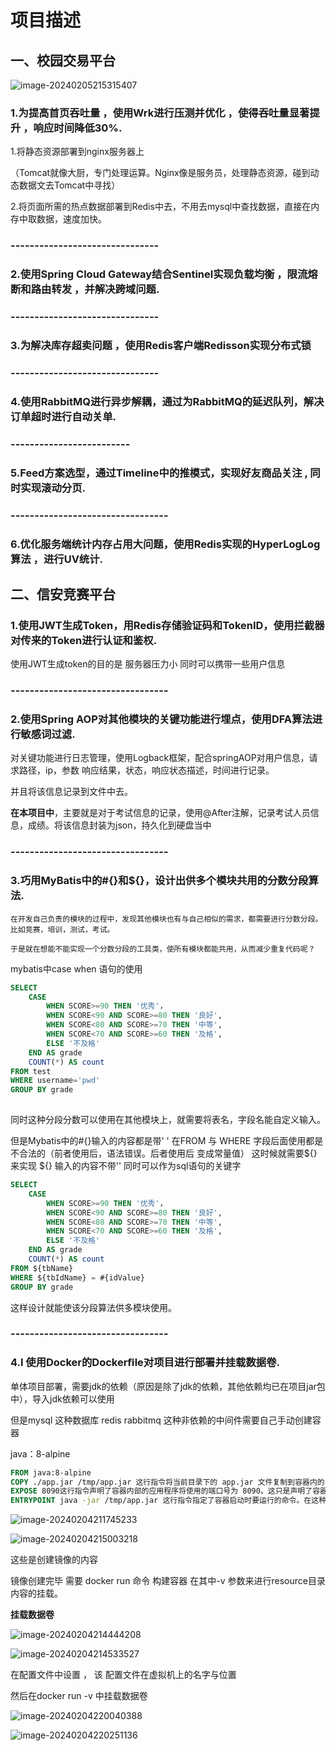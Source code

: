 # 项目描述

## 一、校园交易平台

![image-20240205215315407](C:\Users\geekyang\AppData\Roaming\Typora\typora-user-images\image-20240205215315407.png)

### 1.为提高首页吞吐量 ，使用Wrk进行压测并优化 ，使得吞吐量显著提升 ，响应时间降低30%.

  1.将静态资源部署到nginx服务器上

（Tomcat就像大厨，专门处理运算。Nginx像是服务员，处理静态资源，碰到动态数据文去Tomcat中寻找）

  2.将页面所需的热点数据部署到Redis中去，不用去mysql中查找数据，直接在内存中取数据，速度加快。

### -------------------------------

### 2.使用Spring Cloud Gateway结合Sentinel实现负载均衡 ，限流熔断和路由转发 ，并解决跨域问题.

### -------------------------------

### 3.为解决库存超卖问题 ，使用Redis客户端Redisson实现分布式锁

### -------------------------------

### 4.使用RabbitMQ进行异步解耦，通过为RabbitMQ的延迟队列，解决订单超时进行自动关单.

### -------------------------

### 5.Feed方案选型，通过Timeline中的推模式，实现好友商品关注 , 同时实现滚动分页.

### ---------------------------------

### 6.优化服务端统计内存占用大问题，使用Redis实现的HyperLogLog算法 ，进行UV统计.

## 二、信安竞赛平台

### 1.使用JWT生成Token，用Redis存储验证码和TokenID，使用拦截器对传来的Token进行认证和鉴权.

使用JWT生成token的目的是 服务器压力小 同时可以携带一些用户信息

### ---------------------------------



### 2.使用Spring AOP对其他模块的关键功能进行埋点，使用DFA算法进行敏感词过滤.

对关键功能进行日志管理，使用Logback框架，配合springAOP对用户信息，请求路径，ip，参数 响应结果，状态，响应状态描述，时间进行记录。

并且将该信息记录到文件中去。

**在本项目中**，主要就是对于考试信息的记录，使用@After注解，记录考试人员信息，成绩。将该信息封装为json，持久化到硬盘当中

### ---------------------------------

### 3.巧用MyBatis中的#{}和${}，设计出供多个模块共用的分数分段算法.

  	在开发自己负责的模块的过程中，发现其他模块也有与自己相似的需求，都需要进行分数分段。比如竞赛，培训，测试，考试。

  	于是就在想能不能实现一个分数分段的工具类，使所有模块都能共用，从而减少重复代码呢？

mybatis中case when 语句的使用

```sql
SELECT
	CASE
		WHEN SCORE>=90 THEN '优秀'，
		WHEN SCORE<90 AND SCORE>=80 THEN '良好',
		WHEN SCORE<80 AND SCORE>=70 THEN '中等',
		WHEN SCORE<70 AND SCORE>=60 THEN '及格',
		ELSE '不及格'
	END AS grade
	COUNT(*) AS count	
FROM test
WHERE username='pwd'
GROUP BY grade
    
```

同时这种分段分数可以使用在其他模块上，就需要将表名，字段名能自定义输入。

但是Mybatis中的#{}输入的内容都是带' ' 在FROM 与 WHERE 字段后面使用都是不合法的（前者使用后，语法错误。后者使用后 变成常量值） 这时候就需要${} 来实现 ${} 输入的内容不带'' 同时可以作为sql语句的关键字

```sql
SELECT
	CASE
		WHEN SCORE>=90 THEN '优秀'，
		WHEN SCORE<90 AND SCORE>=80 THEN '良好',
		WHEN SCORE<80 AND SCORE>=70 THEN '中等',
		WHEN SCORE<70 AND SCORE>=60 THEN '及格',
		ELSE '不及格'
	END AS grade
	COUNT(*) AS count
FROM ${tbName}
WHERE ${tbIdName} = #{idValue}
GROUP BY grade
```

这样设计就能使该分段算法供多模块使用。

### ---------------------------------

### 4.l 使用Docker的Dockerﬁle对项目进行部署并挂载数据卷.

单体项目部署，需要jdk的依赖（原因是除了jdk的依赖，其他依赖均已在项目jar包中），导入jdk依赖可以使用

但是mysql 这种数据库 redis rabbitmq 这种非依赖的中间件需要自己手动创建容器

java：8-alpine

```dockerfile
FROM java:8-alpine
COPY ./app.jar /tmp/app.jar 这行指令将当前目录下的 app.jar 文件复制到容器内的 /tmp/app.jar 路径。
EXPOSE 8090这行指令声明了容器内部的应用程序将使用的端口号为 8090。这只是声明了容器内部的端口映射，并不会自动将容器的端口映射到主机上。
ENTRYPOINT java -jar /tmp/app.jar 这行指令指定了容器启动时要运行的命令。在这种情况下，它运行了一个 Java 命令，使用 -jar 参数来执行 /tmp/app.jar 文件。
```

![image-20240204211745233](C:\Users\geekyang\AppData\Roaming\Typora\typora-user-images\image-20240204211745233.png)

![image-20240204215003218](C:\Users\geekyang\AppData\Roaming\Typora\typora-user-images\image-20240204215003218.png)

这些是创建镜像的内容

镜像创建完毕 需要 docker run 命令 构建容器 在其中-v 参数来进行resource目录内容的挂载。

**挂载数据卷**

![image-20240204214444208](C:\Users\geekyang\AppData\Roaming\Typora\typora-user-images\image-20240204214444208.png)

![image-20240204214533527](C:\Users\geekyang\AppData\Roaming\Typora\typora-user-images\image-20240204214533527.png)

在配置文件中设置 ， 该 配置文件在虚拟机上的名字与位置 

然后在docker run  -v 中挂载数据卷

![image-20240204220040388](C:\Users\geekyang\AppData\Roaming\Typora\typora-user-images\image-20240204220040388.png)

![image-20240204220251136](C:\Users\geekyang\AppData\Roaming\Typora\typora-user-images\image-20240204220251136.png)